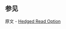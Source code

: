 ## 参见

原文 - [Hedged Read Option]( https://docs.mongodb.com/manual/core/read-preference-hedge-option/ )

